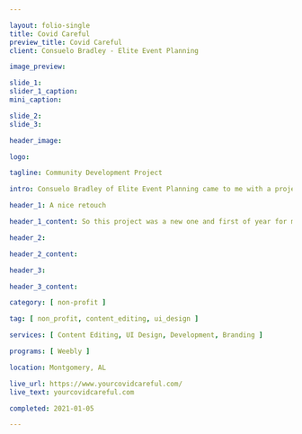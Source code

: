 ```yaml
---

layout: folio-single
title: Covid Careful
preview_title: Covid Careful
client: Consuelo Bradley - Elite Event Planning

image_preview: 

slide_1: 
slider_1_caption: 
mini_caption: 

slide_2: 
slide_3: 

header_image: 

logo: 

tagline: Community Development Project

intro: Consuelo Bradley of Elite Event Planning came to me with a project in mind to help with using the community for gathering together and making a change. She wanted to make a way to help with giving people a new norm in Montgomery, AL that lets them enjoy their life with the pandemic going on right now.

header_1: A nice retouch

header_1_content: So this project was a new one and first of year for me in 2021 that I worked on. The website needed a retouch to their old design and update for a modern platform and viewing. So this was a nice simple change to the layout and structure with simple tones and changes used. This project used Weebly as the builder for it instead of my normal route of Netlify CMS or Cloud Cannon. It took about a week to get it finished and updated for the overall look and feel it has now.

header_2: 

header_2_content: 

header_3: 

header_3_content: 

category: [ non-profit ]

tag: [ non_profit, content_editing, ui_design ]

services: [ Content Editing, UI Design, Development, Branding ]

programs: [ Weebly ]

location: Montgomery, AL

live_url: https://www.yourcovidcareful.com/
live_text: yourcovidcareful.com

completed: 2021-01-05

---
```


